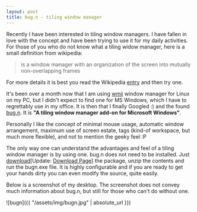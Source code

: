 ```yaml
---
layout: post
title: bug.n - tiling window manager
---
```


Recently I have been interested in tiling window managers. I have fallen in love with the concept and have been trying to use it for my daily activities. For those of you who do not know what a tiling widow manager, here is a small definition from wikipedia:

> is a window manager with an organization of the screen into mutually non-overlapping frames

For more details it is best you read the Wikipedia <a href="http://en.wikipedia.org/wiki/Tiling_window_manager" target="_blank">entry</a> and then try one.

It's been over a month now that I am using <a href="http://wmii.suckless.org/" target="_blank">wmii</a> window manager for Linux on my PC, but I didn't expect to find one for MS Windows, which I have to regrettably use in my office. It is then that I finally Googled :) and the found <a href="http://www.autohotkey.net./~joten/" target="_blank">bug.n</a>. It is **"A tiling window manager add-on for Microsoft Windows"**.

Personally I like the concept of minimal mouse usage, automatic window arrangement, maximum use of screen estate, tags (kind-of workspace, but much more flexible), and not to mention the geeky feel :P

The only way one can understand the advantages and feel of a tiling window manager is by using one. bug.n does not need to be installed. Just <a href="http://www.autohotkey.net./~joten/download/bugn_810.zip" target="_blank">download</a>[Update: <a href="https://developer.berlios.de/project/showfiles.php?group_id=12477" target="_blank">Download Page</a>] the package, unzip the contents and run the bugn.exe file. It is highly configurable and if you are ready to get your hands dirty you can even modify the source, quite easily.

Below is a screenshot of my desktop. The screenshot does not convey much information about bug.n, but still for those who can't do without one.

![bugn]({{ "/assets/img/bugn.jpg" | absolute_url }})